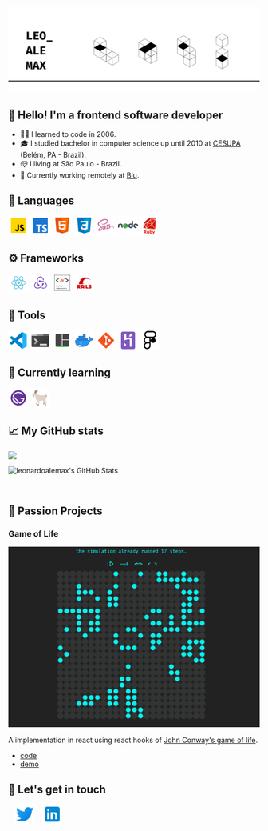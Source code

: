 # [![Header](/icons/header.png "Header")](https://github.com/leonardoalemax)

## 👋&nbsp;Hello! I'm a frontend software developer

- 👨‍💻&nbsp;I learned to code in 2006.
- 🎓&nbsp;I studied bachelor in computer science up until 2010 at <a href="https://www.cesupa.br/"> CESUPA</a> (Belém, PA - Brazil).
- 📪&nbsp;I living at São Paulo - Brazil.
- 💼&nbsp;Currently working remotely at <a href="https://github.com/Pagnet"> Blu</a>.

## 👅&nbsp;Languages

<div>
<a href="#"><img height="40" src="/icons/javascript.png"/></a>
<a href="#"><img height="40" src="/icons/typescript.png"/></a>
<a href="#"><img height="40" src="/icons/html.png"/></a>
<a href="#"><img height="40" src="/icons/css3.png"/></a>
<a href="#"><img height="40" src="/icons/sass.png"/></a>
<a href="#"><img height="40" src="/icons/nodejs.png"/></a>
<a href="#"><img height="40" src="/icons/ruby.png"/></a>

<div>

## ⚙️&nbsp;Frameworks

<div>
  <a href="#"><img height="40" src="/icons/react.png"/></a>
  <a href="#"><img height="40" src="/icons/redux.png"/></a>
  <a href="#"><img height="40" src="/icons/styled-components.png"/></a>   
  <a href="#"><img height="40" src="/icons/rails.png"/></a>
</div>

## 🧰&nbsp;Tools

<div>
<a href="#"><img height="40" src="/icons/vscode.png"/></a>
<a href="#"><img height="40" src="/icons/console.png"/></a>
<a href="#"><img height="40" src="/icons/tmux.png"/></a>
<a href="#"><img height="40" src="/icons/docker.png"/></a>
<a href="#"><img height="40" src="/icons/git.png"/></a>
<a href="#"><img height="40" src="/icons/heroku.png"/></a>
<a href="#"><img height="40" src="/icons/figma.png"/></a>
</div>

## 📖&nbsp;Currently learning

<div>
  <a href="#"><img height="40" src="/icons/gatsby.png"/></a>
<a href="#"><img height="40" src="/icons/testing-lib.png"/></a>
</div>

## 📈&nbsp;My GitHub stats

<img align="center" src="https://github-readme-stats.vercel.app/api?username=leonardoalemax&show_icons=true&theme=midnight-purple&count_private=true&show_icons=true&hide_title=true"/>

![leonardoalemax's GitHub Stats](https://github-readme-stats.vercel.app/api/top-langs/?username=leonardoalemax&theme=midnight-purple)

&nbsp;
&nbsp;

## 🚧&nbsp;Passion Projects

### Game of Life

[![life](https://github.com/leonardoalemax/life/raw/master/life.gif "life")](https://leonardoalemax.github.io/life/)

A implementation in react using react hooks of [John Conway's game of life](https://pt.wikipedia.org/wiki/John_Conway).

- [code](https://github.com/leonardoalemax/life)
- [demo](https://leonardoalemax.github.io/life/)

## 💬&nbsp;Let's get in touch

<p align='left'>
&nbsp;&nbsp;
<a href="https://twitter.com/leonardoalemax"><img height="40" src="/icons/twitter.png"></a>
&nbsp;&nbsp;
<a href="https://www.linkedin.com/in/leonardo-fonseca-ferreira-62855b26/"><img height="40" src="/icons/linkedin.png"></a>
</p>
